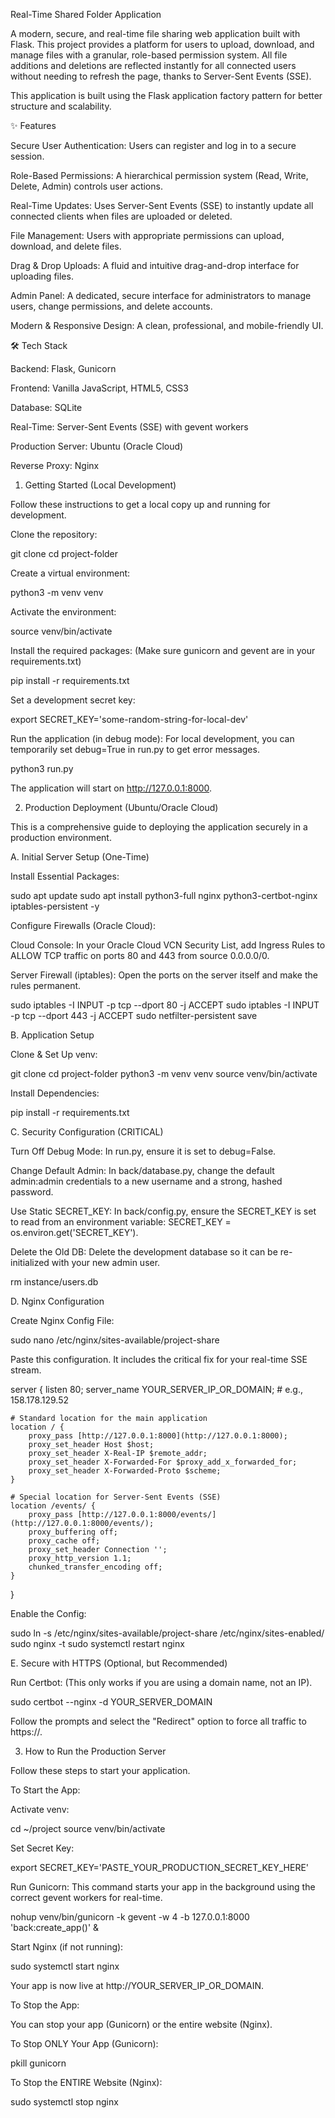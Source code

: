 Real-Time Shared Folder Application

A modern, secure, and real-time file sharing web application built with Flask. This project provides a platform for users to upload, download, and manage files with a granular, role-based permission system. All file additions and deletions are reflected instantly for all connected users without needing to refresh the page, thanks to Server-Sent Events (SSE).

This application is built using the Flask application factory pattern for better structure and scalability.

✨ Features

Secure User Authentication: Users can register and log in to a secure session.

Role-Based Permissions: A hierarchical permission system (Read, Write, Delete, Admin) controls user actions.

Real-Time Updates: Uses Server-Sent Events (SSE) to instantly update all connected clients when files are uploaded or deleted.

File Management: Users with appropriate permissions can upload, download, and delete files.

Drag & Drop Uploads: A fluid and intuitive drag-and-drop interface for uploading files.

Admin Panel: A dedicated, secure interface for administrators to manage users, change permissions, and delete accounts.

Modern & Responsive Design: A clean, professional, and mobile-friendly UI.

🛠️ Tech Stack

Backend: Flask, Gunicorn

Frontend: Vanilla JavaScript, HTML5, CSS3

Database: SQLite

Real-Time: Server-Sent Events (SSE) with gevent workers

Production Server: Ubuntu (Oracle Cloud)

Reverse Proxy: Nginx

1. Getting Started (Local Development)

Follow these instructions to get a local copy up and running for development.

Clone the repository:

git clone <your-repository-url>
cd project-folder


Create a virtual environment:

python3 -m venv venv


Activate the environment:

source venv/bin/activate


Install the required packages:
(Make sure gunicorn and gevent are in your requirements.txt)

pip install -r requirements.txt


Set a development secret key:

export SECRET_KEY='some-random-string-for-local-dev'


Run the application (in debug mode):
For local development, you can temporarily set debug=True in run.py to get error messages.

python3 run.py


The application will start on http://127.0.0.1:8000.

2. Production Deployment (Ubuntu/Oracle Cloud)

This is a comprehensive guide to deploying the application securely in a production environment.

A. Initial Server Setup (One-Time)

Install Essential Packages:

sudo apt update
sudo apt install python3-full nginx python3-certbot-nginx iptables-persistent -y


Configure Firewalls (Oracle Cloud):

Cloud Console: In your Oracle Cloud VCN Security List, add Ingress Rules to ALLOW TCP traffic on ports 80 and 443 from source 0.0.0.0/0.

Server Firewall (iptables): Open the ports on the server itself and make the rules permanent.

sudo iptables -I INPUT -p tcp --dport 80 -j ACCEPT
sudo iptables -I INPUT -p tcp --dport 443 -j ACCEPT
sudo netfilter-persistent save


B. Application Setup

Clone & Set Up venv:

git clone <your-repository-url>
cd project-folder
python3 -m venv venv
source venv/bin/activate


Install Dependencies:

pip install -r requirements.txt


C. Security Configuration (CRITICAL)

Turn Off Debug Mode: In run.py, ensure it is set to debug=False.

Change Default Admin: In back/database.py, change the default admin:admin credentials to a new username and a strong, hashed password.

Use Static SECRET_KEY: In back/config.py, ensure the SECRET_KEY is set to read from an environment variable: SECRET_KEY = os.environ.get('SECRET_KEY').

Delete the Old DB: Delete the development database so it can be re-initialized with your new admin user.

rm instance/users.db


D. Nginx Configuration

Create Nginx Config File:

sudo nano /etc/nginx/sites-available/project-share


Paste this configuration. It includes the critical fix for your real-time SSE stream.

server {
    listen 80;
    server_name YOUR_SERVER_IP_OR_DOMAIN; # e.g., 158.178.129.52

    # Standard location for the main application
    location / {
        proxy_pass [http://127.0.0.1:8000](http://127.0.0.1:8000);
        proxy_set_header Host $host;
        proxy_set_header X-Real-IP $remote_addr;
        proxy_set_header X-Forwarded-For $proxy_add_x_forwarded_for;
        proxy_set_header X-Forwarded-Proto $scheme;
    }

    # Special location for Server-Sent Events (SSE)
    location /events/ {
        proxy_pass [http://127.0.0.1:8000/events/](http://127.0.0.1:8000/events/);
        proxy_buffering off;
        proxy_cache off;
        proxy_set_header Connection '';
        proxy_http_version 1.1;
        chunked_transfer_encoding off;
    }
}


Enable the Config:

sudo ln -s /etc/nginx/sites-available/project-share /etc/nginx/sites-enabled/
sudo nginx -t 
sudo systemctl restart nginx


E. Secure with HTTPS (Optional, but Recommended)

Run Certbot: (This only works if you are using a domain name, not an IP).

sudo certbot --nginx -d YOUR_SERVER_DOMAIN


Follow the prompts and select the "Redirect" option to force all traffic to https://.

3. How to Run the Production Server

Follow these steps to start your application.

To Start the App:

Activate venv:

cd ~/project
source venv/bin/activate


Set Secret Key:

export SECRET_KEY='PASTE_YOUR_PRODUCTION_SECRET_KEY_HERE'


Run Gunicorn:
This command starts your app in the background using the correct gevent workers for real-time.

nohup venv/bin/gunicorn -k gevent -w 4 -b 127.0.0.1:8000 'back:create_app()' &


Start Nginx (if not running):

sudo systemctl start nginx


Your app is now live at http://YOUR_SERVER_IP_OR_DOMAIN.

To Stop the App:

You can stop your app (Gunicorn) or the entire website (Nginx).

To Stop ONLY Your App (Gunicorn):

pkill gunicorn


To Stop the ENTIRE Website (Nginx):

sudo systemctl stop nginx